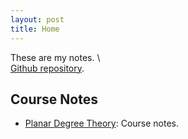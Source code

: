 ```yaml
---
layout: post
title: Home
---
```


These are my notes. \  
[Github repository](https://github.com/ziadgghanem/ziadgghanem).

## Course Notes

- [Planar Degree Theory](degree_theory.md): Course notes.